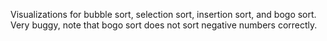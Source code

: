 Visualizations for bubble sort, selection sort, insertion sort, and bogo sort.
Very buggy, note that bogo sort does not sort negative numbers correctly.
